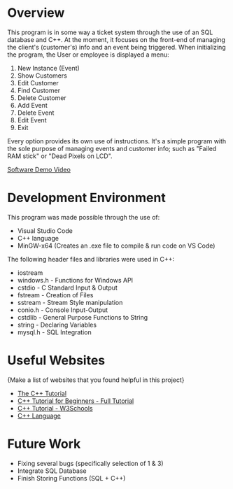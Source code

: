 # Overview

This program is in some way a ticket system through the use of an SQL database and C++. At the moment, it focuses on the front-end of managing the client's (customer's) info and an event being triggered. When initializing the program, the User or employee is displayed a menu:

1. New Instance (Event)
2. Show Customers
3. Edit Customer
4. Find Customer
5. Delete Customer
6. Add Event
7. Delete Event
8. Edit Event
9. Exit

Every option provides its own use of instructions. It's a simple program with the sole purpose of managing events and customer info; such as "Failed RAM stick" or "Dead Pixels on LCD".

[Software Demo Video](http://youtube.link.goes.here)

# Development Environment

This program was made possible through the use of:
* Visual Studio Code
* C++ language
* MinGW-x64 (Creates an .exe file to compile & run code on VS Code)

The following header files and libraries were used in C++:
* iostream
* windows.h - Functions for Windows API
* cstdio - C Standard Input & Output
* fstream - Creation of Files
* sstream - Stream Style manipulation
* conio.h - Console Input-Output
* cstdlib - General Purpose Functions to String
* string - Declaring Variables
* mysql.h - SQL Integration


# Useful Websites

{Make a list of websites that you found helpful in this project}
* [The C++ Tutorial](https://www.learncpp.com/)
* [C++ Tutorial for Beginners - Full Tutorial](https://www.youtube.com/watch?reload=9&v=vLnPwxZdW4Y&vl=en&ab_channel=freeCodeCamp.org)
* [C++ Tutorial - W3Schools](https://www.w3schools.com/cpp/)
* [C++ Language](https://www.cplusplus.com/doc/tutorial/)

# Future Work

* Fixing several bugs (specifically selection of 1 & 3)
* Integrate SQL Database
* Finish Storing Functions (SQL + C++)